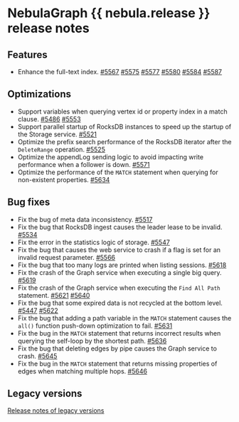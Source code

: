 # NebulaGraph {{ nebula.release }} release notes

## Features

- Enhance the full-text index. [#5567](https://github.com/vesoft-inc/nebula/pull/5567) [#5575](https://github.com/vesoft-inc/nebula/pull/5575) [#5577](https://github.com/vesoft-inc/nebula/pull/5577) [#5580](https://github.com/vesoft-inc/nebula/pull/5580) [#5584](https://github.com/vesoft-inc/nebula/pull/5584) [#5587](https://github.com/vesoft-inc/nebula/pull/5587)

## Optimizations

- Support variables when querying vertex id or property index in a match clause. [#5486](https://github.com/vesoft-inc/nebula/pull/5486) [#5553](https://github.com/vesoft-inc/nebula/pull/5553)
- Support parallel startup of RocksDB instances to speed up the startup of the Storage service. [#5521](https://github.com/vesoft-inc/nebula/pull/5521)
- Optimize the prefix search performance of the RocksDB iterator after the `DeleteRange` operation. [#5525](https://github.com/vesoft-inc/nebula/pull/5525)
- Optimize the appendLog sending logic to avoid impacting write performance when a follower is down. [#5571](https://github.com/vesoft-inc/nebula/pull/5571)
- Optimize the performance of the `MATCH` statement when querying for non-existent properties. [#5634](https://github.com/vesoft-inc/nebula/pull/5634)

## Bug fixes

- Fix the bug of meta data inconsistency. [#5517](https://github.com/vesoft-inc/nebula/pull/5517)
- Fix the bug that RocksDB ingest causes the leader lease to be invalid. [#5534](https://github.com/vesoft-inc/nebula/pull/5534)
- Fix the error in the statistics logic of storage. [#5547](https://github.com/vesoft-inc/nebula/pull/5547)
- Fix the bug that causes the web service to crash if a flag is set for an invalid request parameter. [#5566](https://github.com/vesoft-inc/nebula/pull/5566)
- Fix the bug that too many logs are printed when listing sessions. [#5618](https://github.com/vesoft-inc/nebula/pull/5618)
- Fix the crash of the Graph service when executing a single big query. [#5619](https://github.com/vesoft-inc/nebula/pull/5619)
- Fix the crash of the Graph service when executing the `Find All Path` statement. [#5621](https://github.com/vesoft-inc/nebula/pull/5621) [#5640](https://github.com/vesoft-inc/nebula/pull/5640)
- Fix the bug that some expired data is not recycled at the bottom level. [#5447](https://github.com/vesoft-inc/nebula/pull/5447) [#5622](https://github.com/vesoft-inc/nebula/pull/5622)
- Fix the bug that adding a path variable in the `MATCH` statement causes the `all()` function push-down optimization to fail. [#5631](https://github.com/vesoft-inc/nebula/pull/5631)
- Fix the bug in the `MATCH` statement that returns incorrect results when querying the self-loop by the shortest path. [#5636](https://github.com/vesoft-inc/nebula/pull/5636)
- Fix the bug that deleting edges by pipe causes the Graph service to crash. [#5645](https://github.com/vesoft-inc/nebula/pull/5645)
- Fix the bug in the `MATCH` statement that returns missing properties of edges when matching multiple hops. [#5646](https://github.com/vesoft-inc/nebula/pull/5646)

## Legacy versions

[Release notes of legacy versions](https://nebula-graph.io/posts/)
